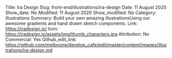 Title: Ira Design
Slug: front-end/illustrations/ira-design
Date: 11 August 2020
Show_date: No
Modified: 11 August 2020
Show_modified: No
Category: illustrations
Summary:  Build your own amazing illustrationsUsing our awesome gradients and hand drawn sketch components.
Link: https://iradesign.io/
Icon: https://iradesign.io/assets/img/thumb_characters.jpg
Attribution: No
Commercial: Yes
Github_edit_link: https://github.com/melboone/develop_cafe/edit/master/content/images/illustrations/ira-design.md